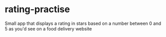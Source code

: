 # rating-practise
 Small app that displays a rating in stars based on a number between 0 and 5 as you'd see on a food delivery website
